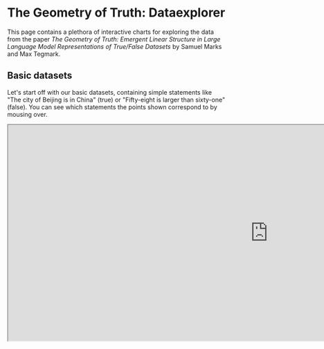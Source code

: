 # The Geometry of Truth: Dataexplorer

This page contains a plethora of interactive charts for exploring the data from the paper *The Geometry of Truth: Emergent Linear Structure in Large Language Model Representations of True/False Datasets* by Samuel Marks and Max Tegmark.

## Basic datasets

Let's start off with our basic datasets, containing simple statements like "The city of Beijing is in China" (true) or "Fifty-eight is larger than sixty-one" (false). You can see which statements the points shown correspond to by mousing over.

<iframe src="https://saprmarks.github.io/geometry-of-truth/dataexplorer/plots/basic_datasets.html" width="1200" height="500"></iframe>